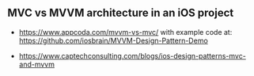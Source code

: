 ## MVC vs MVVM architecture in an iOS project
* https://www.appcoda.com/mvvm-vs-mvc/ with example code at:
  https://github.com/iosbrain/MVVM-Design-Pattern-Demo
  
* https://www.captechconsulting.com/blogs/ios-design-patterns-mvc-and-mvvm
